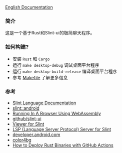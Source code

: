 <!-- <div style="display: flex, margin: 8px"> -->
<!--     <img src="./screenshot/1-cn.png" width="100"/> -->
<!--     <img src="./screenshot/2-cn.png" width="100"/> -->
<!--     <img src="./screenshot/3-cn.png" width="100"/> -->
<!--     <img src="./screenshot/4-cn.png" width="100"/> -->
<!--     <img src="./screenshot/5-cn.png" width="100"/> -->
<!--     <img src="./screenshot/6-cn.png" width="100"/> -->
<!--     <img src="./screenshot/7-cn.png" width="100"/> -->
<!-- </div> -->

[English Documentation](./README.md)

### 简介
这是一个基于Rust和Slint-ui的极简聊天程序。

### 如何构建?
- 安装 `Rust` 和 `Cargo`
- 运行 `make desktop-debug` 调试桌面平台程序
- 运行 `make desktop-build-release` 编译桌面平台程序
- 参考 [Makefile](./Makefile) 了解更多信息

### 参考
- [Slint Language Documentation](https://slint-ui.com/releases/1.0.0/docs/slint/)
- [slint::android](https://snapshots.slint.dev/master/docs/rust/slint/android/#building-and-deploying)
- [Running In A Browser Using WebAssembly](https://releases.slint.dev/1.7.0/docs/slint/src/quickstart/running_in_a_browser)
- [github/slint-ui](https://github.com/slint-ui/slint)
- [Viewer for Slint](https://github.com/slint-ui/slint/tree/master/tools/viewer)
- [LSP (Language Server Protocol) Server for Slint](https://github.com/slint-ui/slint/tree/master/tools/lsp)
- [developer.android.com](https://developer.android.com/guide)
- [color4bg](https://www.color4bg.com/zh-hans/)
- [How to Deploy Rust Binaries with GitHub Actions](https://dzfrias.dev/blog/deploy-rust-cross-platform-github-actions/)
